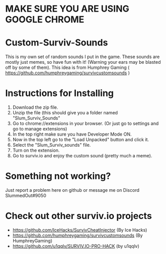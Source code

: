 # MAKE SURE YOU ARE USING GOOGLE CHROME

# Custom-Surviv-Sounds
This is my own set of random sounds I put in the game. These sounds are mostly just memes, so have fun with it! (Warning your ears may be blasted off by some of them). This idea is from Humphrey Gaming ( https://github.com/humphreygaming/survivcustomsounds )

# Instructions for Installing
1. Download the zip file.
2. Unzip the file (this should give you a folder named "Slum_Surviv_Sounds"
3. Go to chrome://extensions in your browser. (Or just go to settings and go to manage extensions)
4. In the top right make sure you have Developer Mode ON.
5. Now in the top left go to the "Load Unpacked" button and click it.
6. Select the "Slum_Surviv_sounds" file.
7. Turn on the extension.
8. Go to surviv.io and enjoy the custom sound (pretty much a meme).

# Something not working?
Just report a problem here on github or message me on Discord SlummedOut#9050

# Check out other surviv.io projects
- https://github.com/IceHacks/SurvivCheatInjector (By Ice Hacks)
- https://github.com/humphreygaming/survivcustomsounds (By HumphreyGaming)
- https://github.com/u1qqlv/SURVIV.IO-PRO-HACK (by u1qqlv)
